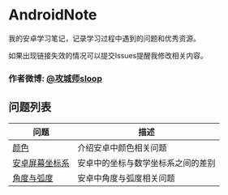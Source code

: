 # AndroidNote
我的安卓学习笔记，记录学习过程中遇到的问题和优秀资源。

如果出现链接失效的情况可以提交Issues提醒我修改相关内容。
### 作者微博: [@攻城师sloop](http://weibo.com/5459430586)


## 问题列表
 问题 | 描述
 --- | ---
 [颜色](https://github.com/GcsSloop/AndroidNote/blob/master/%E9%97%AE%E9%A2%98/%E9%A2%9C%E8%89%B2/%E9%A2%9C%E8%89%B2.md) | 介绍安卓中颜色相关问题
 [安卓屏幕坐标系](https://github.com/GcsSloop/AndroidNote/blob/master/%E9%97%AE%E9%A2%98/%E5%9D%90%E6%A0%87%E7%B3%BB/%E5%9D%90%E6%A0%87%E7%B3%BB.md) | 安卓中的坐标与数学坐标系之间的差别
 [角度与弧度](https://github.com/GcsSloop/AndroidNote/blob/master/%E9%97%AE%E9%A2%98/%E8%A7%92%E5%BA%A6%E4%B8%8E%E5%BC%A7%E5%BA%A6/%E8%A7%92%E5%BA%A6%E4%B8%8E%E5%BC%A7%E5%BA%A6.md) | 安卓中角度与弧度相关问题
 
